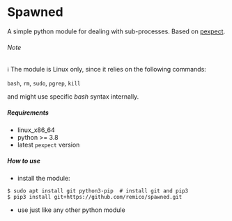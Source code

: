 # Spawned
A simple python module for dealing with sub-processes. Based on [pexpect](https://github.com/pexpect/pexpect).

###### Note 
:information_source: The module is Linux only, since it relies on the following commands:

`bash`, `rm`, `sudo`, `pgrep`, `kill`

and might use specific *bash* syntax internally. 

##### Requirements
- linux_x86_64
- python >= 3.8
- latest `pexpect` version

##### How to use
- install the module:
```
$ sudo apt install git python3-pip  # install git and pip3
$ pip3 install git+https://github.com/remico/spawned.git
```
- use just like any other python module
